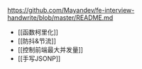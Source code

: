 https://github.com/Mayandev/fe-interview-handwrite/blob/master/README.md
- [[函数柯里化]]
- [[防抖&节流]]
- [[控制前端最大并发量]]
- [[手写JSONP]]